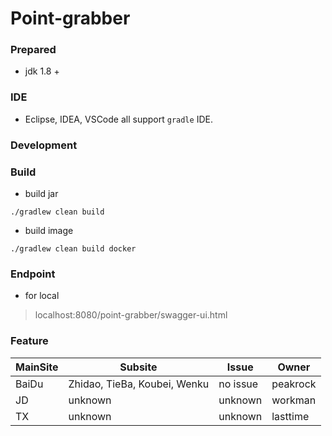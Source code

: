 # Point-grabber


### Prepared 

* jdk 1.8 +

### IDE

* Eclipse, IDEA, VSCode all support `gradle` IDE.

### Development


### Build

* build jar 

```
./gradlew clean build
```

* build image

```
./gradlew clean build docker
```

### Endpoint

* for local

> localhost:8080/point-grabber/swagger-ui.html


### Feature

MainSite | Subsite | Issue | Owner
---- | ---- | ---- | ----
BaiDu | Zhidao, TieBa, Koubei, Wenku | no issue | peakrock
JD | unknown | unknown | workman
TX | unknown | unknown | lasttime
